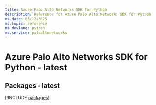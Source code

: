 ```yaml
---
title: Azure Palo Alto Networks SDK for Python
description: Reference for Azure Palo Alto Networks SDK for Python
ms.date: 03/12/2025
ms.topic: reference
ms.devlang: python
ms.service: paloaltonetworks
---
```

# Azure Palo Alto Networks SDK for Python - latest
## Packages - latest
[!INCLUDE [packages](palo-alto-networks-index.md)]
